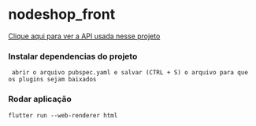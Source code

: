 # nodeshop_front

 [Clique aqui para ver a API usada nesse projeto](https://github.com/yan-moura19/NodeShop)

### Instalar dependencias do projeto

```
 abrir o arquivo pubspec.yaml e salvar (CTRL + S) o arquivo para que os plugins sejam baixados
```
### Rodar aplicação
```
flutter run --web-renderer html
```

